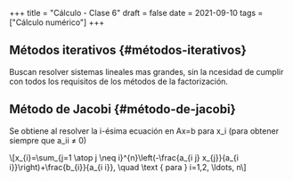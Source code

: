 +++
title = "Cálculo - Clase 6"
draft = false
date = 2021-09-10
tags = ["Cálculo numérico"]
+++

## Métodos iterativos {#métodos-iterativos}

Buscan resolver sistemas lineales mas grandes, sin la ncesidad de cumplir con todos los requisitos de los métodos de la factorización.


## Método de Jacobi {#método-de-jacobi}

Se obtiene al resolver la i-ésima ecuación en Ax=b para x\_i (para obtener siempre que a\_ii &ne; 0)

\\[x\_{i}=\sum\_{j=1 \atop j \neq i}^{n}\left(-\frac{a\_{i j} x\_{j}}{a\_{i i}}\right)+\frac{b\_{i}}{a\_{i i}}, \quad \text { para } i=1,2, \ldots, n\\]
